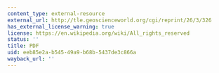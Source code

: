```yaml
---
content_type: external-resource
external_url: http://tle.geoscienceworld.org/cgi/reprint/26/3/326
has_external_license_warning: true
license: https://en.wikipedia.org/wiki/All_rights_reserved
status: ''
title: PDF
uid: eeb85e2a-b545-49a9-b68b-5437de3c866a
wayback_url: ''
---
```

